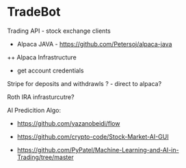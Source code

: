 # TradeBot

Trading API - stock exchange clients

+ Alpaca JAVA - https://github.com/Petersoj/alpaca-java

++ Alpaca Infrastructure 

- get account credentials 

Stripe for deposits and withdrawls ? - direct to alpaca?

Roth IRA infrasturcutre?

AI Predicition Algo:

+ https://github.com/yazanobeidi/flow

+ https://github.com/crypto-code/Stock-Market-AI-GUI

+ https://github.com/PyPatel/Machine-Learning-and-AI-in-Trading/tree/master
